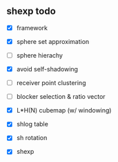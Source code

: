 ## shexp todo

- [x] framework
- [x] sphere set approximation
- [ ] sphere hierachy
- [x] avoid self-shadowing
- [ ] receiver point clustering
- [ ] blocker selection & ratio vector
- [X] L*H(N) cubemap (w/ windowing)
- [x] shlog table
- [x] sh rotation
- [x] shexp

